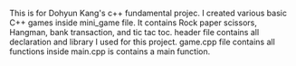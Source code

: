 This is for Dohyun Kang's c++ fundamental projec. 
I created various basic C++ games inside mini_game file.
It contains Rock paper scissors, Hangman, bank transaction, and tic tac toc.
header file contains all declaration and library I used for this project.
game.cpp file contains all functions inside
main.cpp is contains a main function.
